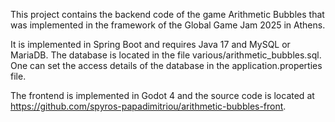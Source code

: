 This project contains the backend code of the game Arithmetic Bubbles that was implemented in the framework of the Global Game Jam 2025 in Athens.

It is implemented in Spring Boot and requires Java 17 and MySQL or MariaDB. The database is located in the file various/arithmetic_bubbles.sql. One can set the access details of the database in the application.properties file.

The frontend is implemented in Godot 4 and the source code is located at https://github.com/spyros-papadimitriou/arithmetic-bubbles-front.